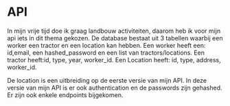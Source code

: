 # API

In mijn vrije tijd doe ik graag landbouw activiteiten, daarom heb ik voor mijn api iets in dit thema gekozen.
De database bestaat uit 3 tabellen waarbij een worker een tractor en een location kan hebben.
Een worker heeft een: id,email, een hashed_password en een list van tractors/locations.
Een tractor heeft:id, type, year, worker_id.
Een Location heeft: id, type, address, worker_id.

De location is een uitbreiding op de eerste versie van mijn API.
In deze versie van mijn API is er ook authentication en de passwords zijn gehashed.
Er zijn ook enkele endpoints bijgekomen.





